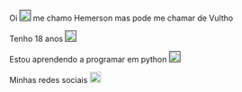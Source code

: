 Oi  [<img src=https://github.com/user-attachments/assets/04cd5b36-f3f7-48c5-b753-766a980a35ae width=20>]() me chamo Hemerson mas pode me chamar de Vultho

Tenho 18 anos [<img src=https://github.com/user-attachments/assets/f530f8b0-611c-488e-b4b2-c92b12bd4640 width=20>]()


Estou aprendendo a programar em python [<img src=https://github.com/user-attachments/assets/0985d2cc-9880-42e0-a0c5-c939b97b78f9 width=20/>]()

Minhas redes sociais [<img src=https://github.com/user-attachments/assets/d0653b77-1071-4498-998a-d9977427878a width=20>](https://) 


